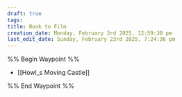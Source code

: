 ```yaml
---
draft: true
tags: 
title: Book to Film
creation_date: Monday, February 3rd 2025, 12:59:30 pm
last_edit_date: Sunday, February 23rd 2025, 7:24:36 pm
---
```


%% Begin Waypoint %%

- [[Howl_s Moving Castle]]

%% End Waypoint %%
